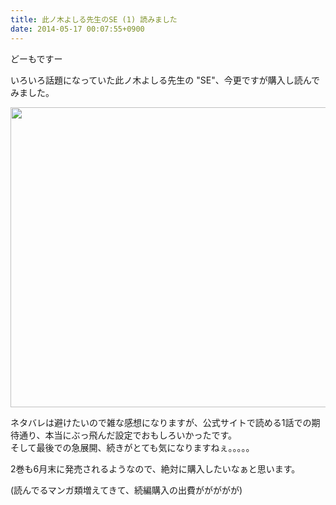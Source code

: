```yaml
---
title: 此ノ木よしる先生のSE (1) 読みました
date: 2014-05-17 00:07:55+0900
---
```

どーもですー

いろいろ話題になっていた此ノ木よしる先生の "SE"、今更ですが購入し読んでみました。

<img src="https://lh5.googleusercontent.com/-XU17tS3ofPY/U3YmXEk-JlI/AAAAAAAADRY/usW5RLtpVdQ/s640/IMG_1859.JPG" height="480" width="640" />

ネタバレは避けたいので雑な感想になりますが、公式サイトで読める1話での期待通り、本当にぶっ飛んだ設定でおもしろいかったです。  
そして最後での急展開、続きがとても気になりますねぇ。。。。。

2巻も6月末に発売されるようなので、絶対に購入したいなぁと思います。

(読んでるマンガ類増えてきて、続編購入の出費ががががが)
